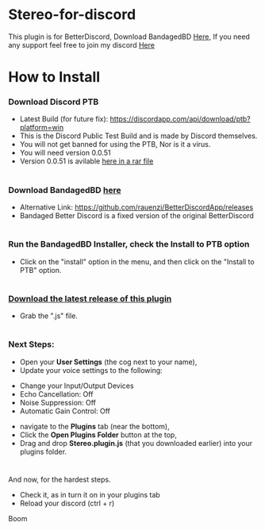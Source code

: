 # Stereo-for-discord

This plugin is for BetterDiscord, Download BandagedBD [Here](http://github.com), 
If you need any support feel free to join my discord [Here](https://discord.gg/3XwZpVAyAV)

# How to Install

### Download Discord PTB
* Latest Build (for future fix): https://discordapp.com/api/download/ptb?platform=win
* This is the Discord Public Test Build and is made by Discord themselves.
* You will not get banned for using the PTB, Nor is it a virus.
* You will need version 0.0.51
* Version 0.0.51 is avilable [here in a rar file](https://mega.nz/file/nihl3Aib#OY41AzlVZz96s7EAAEkyI-1G5Ky-OYtkSI9RMVJKUNk)

#

### Download BandagedBD [here](https://github.com/rauenzi/BetterDiscordApp/releases)
* Alternative Link: https://github.com/rauenzi/BetterDiscordApp/releases
* Bandaged Better Discord is a fixed version of the original BetterDiscord

#

### Run the BandagedBD Installer, check the **Install to PTB** option
* Click on the "install" option in the menu, and then click on the "Install to PTB" option.

#

### [Download the latest release of this plugin](https://github.com/dylandotjava/Stereo-for-discord/releases)
* Grab the ".js" file.

#

### Next Steps:
* Open your **User Settings** (the cog next to your name),
* Update your voice settings to the following:
- Change your Input/Output Devices
- Echo Cancellation: Off
- Noise Suppression: Off
- Automatic Gain Control: Off
* navigate to the **Plugins** tab (near the bottom), 
* Click the **Open Plugins Folder** button at the top, 
* Drag and drop **Stereo.plugin.js** (that you downloaded earlier) into your plugins folder. 

#

And now, for the hardest steps.
* Check it, as in turn it on in your plugins tab
* Reload your discord (ctrl + r)

Boom
